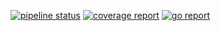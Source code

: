[![pipeline status](http://118.130.73.5:8100/ish/flute/badges/master/pipeline.svg)](http://118.130.73.5:8100/ish/flute/pipelines)
[![coverage report](http://118.130.73.5:8100/ish/flute/badges/master/coverage.svg)](http://118.130.73.5:8100/ish/flute/commits/master)
[![go report](http://118.130.73.5:8100/iitp-sds/hcloud-badge/raw/feature/dev/hcloud-badge_flute.svg)](http://118.130.73.5:8100/iitp-sds/hcloud-badge/raw/feature/dev/goreport_flute)
